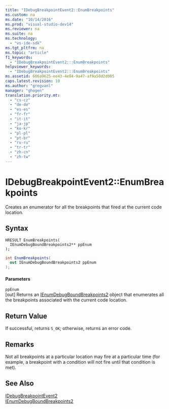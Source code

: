 ```yaml
---
title: "IDebugBreakpointEvent2::EnumBreakpoints"
ms.custom: na
ms.date: "10/14/2016"
ms.prod: "visual-studio-dev14"
ms.reviewer: na
ms.suite: na
ms.technology: 
  - "vs-ide-sdk"
ms.tgt_pltfrm: na
ms.topic: "article"
f1_keywords: 
  - "IDebugBreakpointEvent2:::EnumBreakpoints"
helpviewer_keywords: 
  - "IDebugBreakpointEvent2:::EnumBreakpoints"
ms.assetid: 606a9625-ee43-4e84-9a47-af9a50d2d005
caps.latest.revision: 10
ms.author: "gregvanl"
manager: "ghogen"
translation.priority.mt: 
  - "cs-cz"
  - "de-de"
  - "es-es"
  - "fr-fr"
  - "it-it"
  - "ja-jp"
  - "ko-kr"
  - "pl-pl"
  - "pt-br"
  - "ru-ru"
  - "tr-tr"
  - "zh-cn"
  - "zh-tw"
---
```

# IDebugBreakpointEvent2::EnumBreakpoints
Creates an enumerator for all the breakpoints that fired at the current code location.  
  
## Syntax  
  
```cpp#  
HRESULT EnumBreakpoints(  
  IEnumDebugBoundBreakpoints2** ppEnum  
);  
```  
  
```c#  
int EnumBreakpoints(  
  out IEnumDebugBoundBreakpoints2 ppEnum  
);  
```  
  
#### Parameters  
 `ppEnum`  
 [out] Returns an [IEnumDebugBoundBreakpoints2](../extensibility/ienumdebugboundbreakpoints2.md) object that enumerates all the breakpoints associated with the current code location.  
  
## Return Value  
 If successful, returns `S_OK`; otherwise, returns an error code.  
  
## Remarks  
 Not all breakpoints at a particular location may fire at a particular time (for example, a breakpoint with a condition will not fire until that condition is met).  
  
## See Also  
 [IDebugBreakpointEvent2](../extensibility/idebugbreakpointevent2.md)   
 [IEnumDebugBoundBreakpoints2](../extensibility/ienumdebugboundbreakpoints2.md)